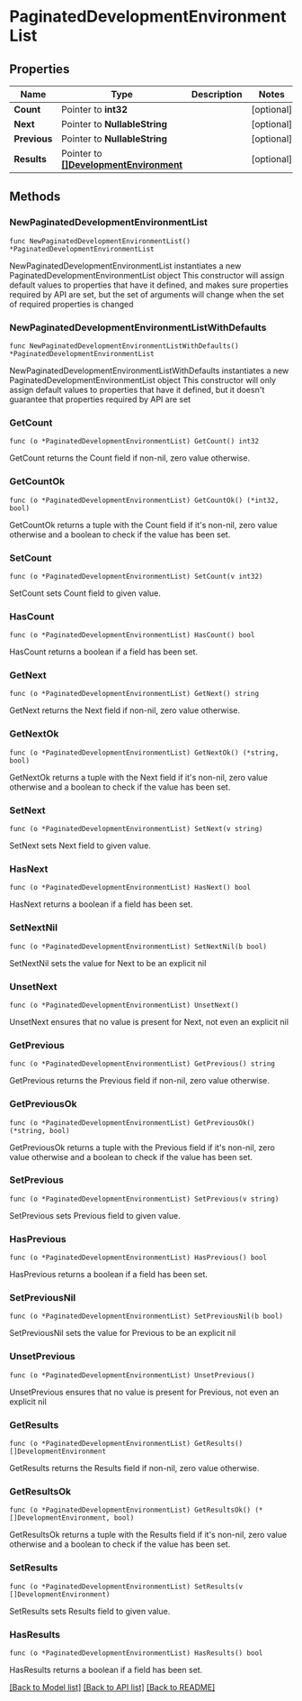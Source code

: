# PaginatedDevelopmentEnvironmentList

## Properties

Name | Type | Description | Notes
------------ | ------------- | ------------- | -------------
**Count** | Pointer to **int32** |  | [optional] 
**Next** | Pointer to **NullableString** |  | [optional] 
**Previous** | Pointer to **NullableString** |  | [optional] 
**Results** | Pointer to [**[]DevelopmentEnvironment**](DevelopmentEnvironment.md) |  | [optional] 

## Methods

### NewPaginatedDevelopmentEnvironmentList

`func NewPaginatedDevelopmentEnvironmentList() *PaginatedDevelopmentEnvironmentList`

NewPaginatedDevelopmentEnvironmentList instantiates a new PaginatedDevelopmentEnvironmentList object
This constructor will assign default values to properties that have it defined,
and makes sure properties required by API are set, but the set of arguments
will change when the set of required properties is changed

### NewPaginatedDevelopmentEnvironmentListWithDefaults

`func NewPaginatedDevelopmentEnvironmentListWithDefaults() *PaginatedDevelopmentEnvironmentList`

NewPaginatedDevelopmentEnvironmentListWithDefaults instantiates a new PaginatedDevelopmentEnvironmentList object
This constructor will only assign default values to properties that have it defined,
but it doesn't guarantee that properties required by API are set

### GetCount

`func (o *PaginatedDevelopmentEnvironmentList) GetCount() int32`

GetCount returns the Count field if non-nil, zero value otherwise.

### GetCountOk

`func (o *PaginatedDevelopmentEnvironmentList) GetCountOk() (*int32, bool)`

GetCountOk returns a tuple with the Count field if it's non-nil, zero value otherwise
and a boolean to check if the value has been set.

### SetCount

`func (o *PaginatedDevelopmentEnvironmentList) SetCount(v int32)`

SetCount sets Count field to given value.

### HasCount

`func (o *PaginatedDevelopmentEnvironmentList) HasCount() bool`

HasCount returns a boolean if a field has been set.

### GetNext

`func (o *PaginatedDevelopmentEnvironmentList) GetNext() string`

GetNext returns the Next field if non-nil, zero value otherwise.

### GetNextOk

`func (o *PaginatedDevelopmentEnvironmentList) GetNextOk() (*string, bool)`

GetNextOk returns a tuple with the Next field if it's non-nil, zero value otherwise
and a boolean to check if the value has been set.

### SetNext

`func (o *PaginatedDevelopmentEnvironmentList) SetNext(v string)`

SetNext sets Next field to given value.

### HasNext

`func (o *PaginatedDevelopmentEnvironmentList) HasNext() bool`

HasNext returns a boolean if a field has been set.

### SetNextNil

`func (o *PaginatedDevelopmentEnvironmentList) SetNextNil(b bool)`

 SetNextNil sets the value for Next to be an explicit nil

### UnsetNext
`func (o *PaginatedDevelopmentEnvironmentList) UnsetNext()`

UnsetNext ensures that no value is present for Next, not even an explicit nil
### GetPrevious

`func (o *PaginatedDevelopmentEnvironmentList) GetPrevious() string`

GetPrevious returns the Previous field if non-nil, zero value otherwise.

### GetPreviousOk

`func (o *PaginatedDevelopmentEnvironmentList) GetPreviousOk() (*string, bool)`

GetPreviousOk returns a tuple with the Previous field if it's non-nil, zero value otherwise
and a boolean to check if the value has been set.

### SetPrevious

`func (o *PaginatedDevelopmentEnvironmentList) SetPrevious(v string)`

SetPrevious sets Previous field to given value.

### HasPrevious

`func (o *PaginatedDevelopmentEnvironmentList) HasPrevious() bool`

HasPrevious returns a boolean if a field has been set.

### SetPreviousNil

`func (o *PaginatedDevelopmentEnvironmentList) SetPreviousNil(b bool)`

 SetPreviousNil sets the value for Previous to be an explicit nil

### UnsetPrevious
`func (o *PaginatedDevelopmentEnvironmentList) UnsetPrevious()`

UnsetPrevious ensures that no value is present for Previous, not even an explicit nil
### GetResults

`func (o *PaginatedDevelopmentEnvironmentList) GetResults() []DevelopmentEnvironment`

GetResults returns the Results field if non-nil, zero value otherwise.

### GetResultsOk

`func (o *PaginatedDevelopmentEnvironmentList) GetResultsOk() (*[]DevelopmentEnvironment, bool)`

GetResultsOk returns a tuple with the Results field if it's non-nil, zero value otherwise
and a boolean to check if the value has been set.

### SetResults

`func (o *PaginatedDevelopmentEnvironmentList) SetResults(v []DevelopmentEnvironment)`

SetResults sets Results field to given value.

### HasResults

`func (o *PaginatedDevelopmentEnvironmentList) HasResults() bool`

HasResults returns a boolean if a field has been set.


[[Back to Model list]](../README.md#documentation-for-models) [[Back to API list]](../README.md#documentation-for-api-endpoints) [[Back to README]](../README.md)


